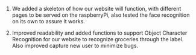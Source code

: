 1) We added a skeleton of how our website will function, with different pages to be served on the raspberryPi, also tested the face recognition on its own to assure it works.

2) Improved readability and added functions to support Object Character Recognition for our website to recognize groceries through the label. Also improved capture new user to minimize bugs.


